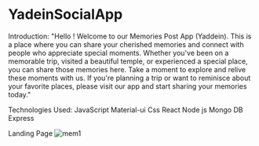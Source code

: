 # YadeinSocialApp
Introduction:
"Hello ! Welcome to our Memories Post App (Yaddein).
This is a place where you can share your cherished memories and connect with people who appreciate special moments. Whether you've been on a memorable trip, visited a beautiful temple, 
or experienced a special place, you can share those memories here. Take a moment to explore and relive these moments with us. If you're planning a trip or want to reminisce about your favorite places, 
please visit our app and start sharing your memories today."

Technologies Used:
JavaScript
Material-ui
Css
React
Node js
Mongo DB
Express

Landing Page
![mem1](https://github.com/2405vaishnavi/YadeinSocialApp/assets/113427723/f7c169fc-dc64-4813-a9aa-c2ace00b6b82)


